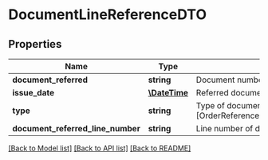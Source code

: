 # DocumentLineReferenceDTO

## Properties
Name | Type | Description | Notes
------------ | ------------- | ------------- | -------------
**document_referred** | **string** | Document number referred. Example: PRUE98745631 | [optional] 
**issue_date** | [**\DateTime**](\DateTime.md) | Referred document date | [optional] 
**type** | **string** | Type of document reference [OrderReference,DespatchReference,ReceiptReference] | [optional] 
**document_referred_line_number** | **string** | Line number of document being referred | [optional] 

[[Back to Model list]](../README.md#documentation-for-models) [[Back to API list]](../README.md#documentation-for-api-endpoints) [[Back to README]](../README.md)


